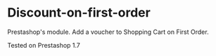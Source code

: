 # Discount-on-first-order
Prestashop's module. Add a voucher to Shopping Cart on First Order.

Tested on Prestashop 1.7
